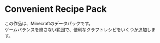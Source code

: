 <h1>Convenient Recipe Pack</h1>
<p>この作品は、Minecraftのデータパックです。<br>
ゲームバランスを崩さない範囲で、便利なクラフトレシピをいくつか追加します。</p>
